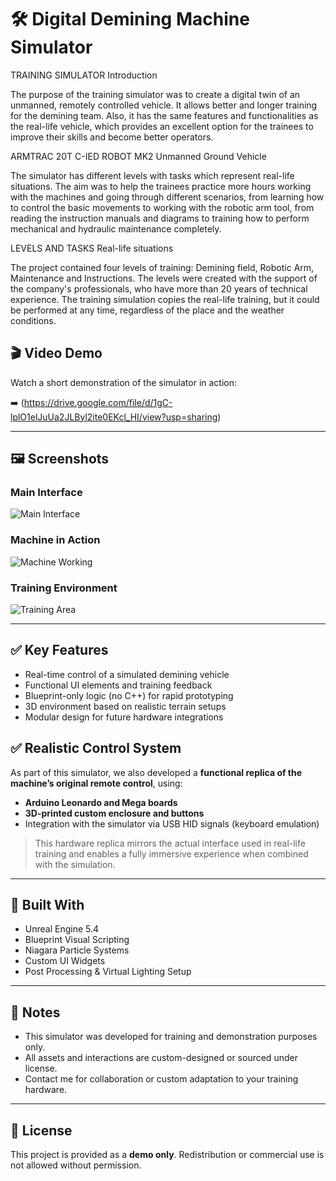 # 🛠️ Digital Demining Machine Simulator

TRAINING SIMULATOR
Introduction

The purpose of the training simulator was to create a digital twin of an unmanned, remotely controlled vehicle. It allows better and longer training for the demining team. Also, it has the same features and functionalities as the real-life vehicle, which provides an excellent option for the trainees to improve their skills and become better operators.

ARMTRAC 20T C-IED ROBOT MK2
Unmanned Ground Vehicle

The simulator has different levels with tasks which represent real-life situations. The aim was to help the trainees practice more hours working with the machines and going through different scenarios, from learning how to control the basic movements to working with the robotic arm tool, from reading the instruction manuals and diagrams to training how to perform mechanical and hydraulic maintenance completely.

LEVELS AND TASKS
Real-life situations

The project contained four levels of training: Demining field, Robotic Arm, Maintenance and Instructions. The levels were created with the support of the company's professionals, who have more than 20 years of technical experience. The training simulation copies the real-life training, but it could be performed at any time, regardless of the place and the weather conditions.

## 🎬 Video Demo

Watch a short demonstration of the simulator in action:

➡️ (https://drive.google.com/file/d/1gC-lplO1elJuUa2JLByl2ite0EKcl_HI/view?usp=sharing)

---

## 🖼️ Screenshots

### Main Interface
![Main Interface](Screenshots/main_ui.png)

### Machine in Action
![Machine Working](Screenshots/machine_working.png)

### Training Environment
![Training Area](Screenshots/training_zone.png)

---

## ✅ Key Features

- Real-time control of a simulated demining vehicle
- Functional UI elements and training feedback
- Blueprint-only logic (no C++) for rapid prototyping
- 3D environment based on realistic terrain setups
- Modular design for future hardware integrations

## ✅ Realistic Control System

As part of this simulator, we also developed a **functional replica of the machine’s original remote control**, using:

- **Arduino Leonardo and Mega boards**
- **3D-printed custom enclosure and buttons**
- Integration with the simulator via USB HID signals (keyboard emulation)

> This hardware replica mirrors the actual interface used in real-life training and enables a fully immersive experience when combined with the simulation.

---

## 🧰 Built With

- Unreal Engine 5.4
- Blueprint Visual Scripting
- Niagara Particle Systems
- Custom UI Widgets
- Post Processing & Virtual Lighting Setup

---

## 📌 Notes

- This simulator was developed for training and demonstration purposes only.
- All assets and interactions are custom-designed or sourced under license.
- Contact me for collaboration or custom adaptation to your training hardware.

---

## 📃 License

This project is provided as a **demo only**. Redistribution or commercial use is not allowed without permission.
